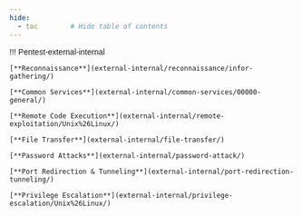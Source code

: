 ```yaml
---
hide:
  - toc        # Hide table of contents
---
```


<style>
  body {
    background-image: url('../images/bg.jpg');
    background-size: cover;
    background-position: center;
    background-repeat: no-repeat;
    background-attachment: fixed;
    font-family: Arial, sans-serif;
  }
</style>

!!! Pentest-external-internal

	[**Reconnaissance**](external-internal/reconnaissance/infor-gathering/)

	[**Common Services**](external-internal/common-services/00000-general/)

	[**Remote Code Execution**](external-internal/remote-exploitation/Unix%26Linux/)

	[**File Transfer**](external-internal/file-transfer/)

	[**Password Attacks**](external-internal/password-attack/)

	[**Port Redirection & Tunneling**](external-internal/port-redirection-tunneling/)

	[**Privilege Escalation**](external-internal/privilege-escalation/Unix%26Linux/)